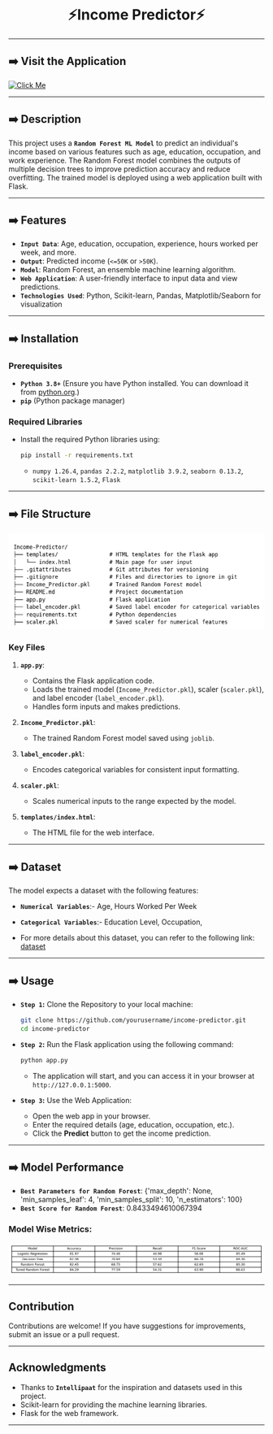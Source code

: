 <h1 align="center">⚡Income Predictor⚡</h1>

---

<h2 align="left">➡️ Visit the Application</h2>

[![Click Me](https://img.shields.io/badge/Click-Me-blue?style=for-the-badge)](https://income-predictor-w52t.onrender.com)

---

<h2 align="left">➡️ Description</h2>

This project uses a **`Random Forest ML Model`** to predict an individual's income based on various features such as age, education, occupation, and work experience. The Random Forest model combines the outputs of multiple decision trees to improve prediction accuracy and reduce overfitting. The trained model is deployed using a web application built with Flask.

---

<h2 align="left">➡️ Features</h2>

- **`Input Data`**: Age, education, occupation, experience, hours worked per week, and more.
- **`Output`**: Predicted income (`<=50K` or `>50K`).
- **`Model`**: Random Forest, an ensemble machine learning algorithm.
- **`Web Application`**: A user-friendly interface to input data and view predictions.
- **`Technologies Used`**: Python, Scikit-learn, Pandas, Matplotlib/Seaborn for visualization

---

<h2 align="left">➡️ Installation</h2>

### Prerequisites

- **`Python 3.8+`** (Ensure you have Python installed. You can download it from [python.org](python.org).)
- **`pip`** (Python package manager)

### Required Libraries

- Install the required Python libraries using:
  ```bash
  pip install -r requirements.txt
  ```
  - `numpy 1.26.4`, `pandas 2.2.2`, `matplotlib 3.9.2`, `seaborn 0.13.2`, `scikit-learn 1.5.2`, `Flask`

---

<h2 align="left">➡️ File Structure</h2>

![income_predictor_file_structure.png](https://github.com/MrGenius18/Income_Predictor/blob/e79ace96a21f215c0c83f1b3c788e68d3b53b724/income_predictor_file_structure.png)

### Key Files

1. **`app.py`**:
   - Contains the Flask application code.
   - Loads the trained model (`Income_Predictor.pkl`), scaler (`scaler.pkl`), and label encoder (`label_encoder.pkl`).
   - Handles form inputs and makes predictions.

2. **`Income_Predictor.pkl`**:
   - The trained Random Forest model saved using `joblib`.

3. **`label_encoder.pkl`**:
   - Encodes categorical variables for consistent input formatting.

4. **`scaler.pkl`**:
   - Scales numerical inputs to the range expected by the model.

5. **`templates/index.html`**:
   - The HTML file for the web interface.
     
---

<h2 align="left">➡️ Dataset</h2>

The model expects a dataset with the following features:

  - **`Numerical Variables`**:- Age, Hours Worked Per Week
  - **`Categorical Variables`**:- Education Level, Occupation,
    
- For more details about this dataset, you can refer to the following link: [dataset](https://archive.ics.uci.edu/ml/datasets/census+income)
  
---

<h2 align="left">➡️ Usage</h2>

- **`Step 1`:** Clone the Repository to your local machine:
  ```bash
  git clone https://github.com/yourusername/income-predictor.git
  cd income-predictor
  ```

- **`Step 2`:** Run the Flask application using the following command:
  ```bash
  python app.py
  ```
  - The application will start, and you can access it in your browser at `http://127.0.0.1:5000`.

- **`Step 3`:** Use the Web Application:
  - Open the web app in your browser.
  - Enter the required details (age, education, occupation, etc.).
  - Click the **Predict** button to get the income prediction.

---

<h2 align="left">➡️ Model Performance</h2>

- **`Best Parameters for Random Forest`**: {'max_depth': None, 'min_samples_leaf': 4, 'min_samples_split': 10, 'n_estimators': 100}
- **`Best Score for Random Forest`**: 0.8433494610067394

### Model Wise Metrics:

![income_predictor_metrics_df.png](https://github.com/MrGenius18/Income_Predictor/blob/e79ace96a21f215c0c83f1b3c788e68d3b53b724/income_predictor_metrics_df.png)

---

## Contribution

Contributions are welcome! If you have suggestions for improvements, submit an issue or a pull request.

---

## Acknowledgments

- Thanks to **`Intellipaat`** for the inspiration and datasets used in this project.
- Scikit-learn for providing the machine learning libraries.
- Flask for the web framework.

---
